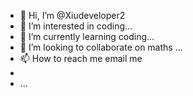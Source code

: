 - 👋 Hi, I’m @Xiudeveloper2
- 👀 I’m interested in coding...
- 🌱 I’m currently learning coding...
- 💞️ I’m looking to collaborate on maths ...
- 📫 How to reach me email me
- 
- ...

<!---
Xiudeveloper2/Xiudeveloper2 is a ✨ special ✨ repository because its `README.md` (this file) appears on your GitHub profile.
You can click the Preview link to take a look at your changes.
--->
